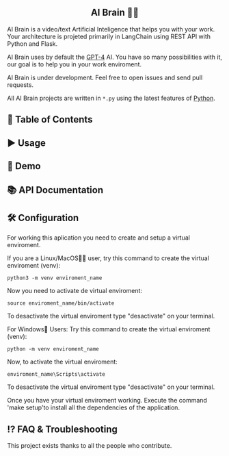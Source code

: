 <h2 align='center'><b>AI Brain 🤖🧠</b></h2>

AI Brain is a video/text Artificial Inteligence that helps you with your work. Your architecture is projeted primarily in LangChain using REST API with Python and Flask.

AI Brain uses by default the [GPT-4](https://openai.com/gpt-4) AI. You have so many possibilities with it, our goal is to help you in your work enviroment.

AI Brain is under development. Feel free to open issues and send pull requests.

All AI Brain projects are written in `*.py` using the latest features of [Python](http://www.python.org).

🚩 Table of Contents
-----

▶️ Usage
-----

🤖 Demo
-----

📚 API Documentation
-----

🛠️ Configuration
-----
For working this aplication you need to create and setup a virtual enviroment.

If you are a Linux/MacOS🐧🍎 user, try this command to create the virtual enviroment (venv):

```python3 -m venv enviroment_name```

Now you need to activate de virtual enviroment:

```source enviroment_name/bin/activate```

To desactivate the virtual enviroment type "desactivate" on your terminal.

For Windows📎 Users:
Try this command to create the virtual enviroment (venv):

```python -m venv enviroment_name```

Now, to activate the virtual enviroment:

```enviroment_name\Scripts\activate```

To desactivate the virtual enviroment type "desactivate" on your terminal.

Once you have your virtual enviroment working.
Execute the command 'make setup'to install all the dependencies of the application.

⁉️ FAQ & Troubleshooting
-----

This project exists thanks to all the people who contribute.